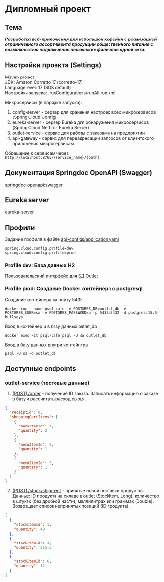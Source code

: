 # Дипломный проект

## Тема

**_Разработка веб-приложения для небольшой кофейни с реализацией ограниченного ассортимента
продукции общественного питания с возможностью подключения нескольких филиалов одной сети._**

## Настройки проекта (Settings)

Maven project<br>
JDK: Amazon Corretto 17 (corretto-17)<br>
Language level: 17 (SDK default)<br>
Настройки запуска: .runConfigurations/runAll.run.xml

Микросервисы (в порядке запуска):

1. config-server - сервер для хранения настроек всех микросервисов (Spring Cloud Config)
2. eureka-server - сервер Eureka для обнаружения микросервисов (Spring Cloud Netflix - Eureka Server)
3. outlet-service - сервис для работы с заказами на предприятии
4. api-gateway - сервис для переадресации запросов от клиентского приложения микросервисам

Обращение к сервисам через `http://localhost:8765/{service_name}/{path}`

## Документация Springdoc OpenAPI (Swagger)

[springdoc-openapi:swagger](http://localhost:8765/swagger-ui.html)

## Eureka server

[eureka-server](http://localhost:8761/)

## Профили

Задание профиля в файле
[api-configs/application.yaml](server/config-server/src/main/resources/api-configs/application.yaml)

`spring.cloud.config.profile=dev`<br>
`spring.cloud.config.profile=prod`

### Profile dev: База данных H2

[Пользовательский интерфейс для БД Outlet](http://localhost:8081/h2-ui/)

### Profile prod: Создание Docker контейнера с postgresql

Создание контейнера на порту 5435

```shell
docker run --name psql-cafe -e POSTGRES_DB=outlet_db -e POSTGRES_USER=sa -e POSTGRES_PASSWORD=p -p 5435:5432 -d postgres:15.5-bullseye
```

Вход в контейнер и в базу данных outlet_db

```shell
docker exec -it psql-cafe psql -U sa outlet_db
```

Вход в базу данных внутри контейнера

```shell
psql -U sa -d outlet_db
```

## Доступные endpoints

### outlet-service (тестовые данные)

1. [(POST) /order](http://localhost:8765/outlet/order) - получение ID заказа.
   Записать информацию о заказе в базу и рассчитать расход сырья.

```json
{
  "receiptId": 8,
  "shoppingCartItems": [
    {
      "menuItemId": 1,
      "quantity": 2
    },
    {
      "menuItemId": 2,
      "quantity": 1
    },
    {
      "menuItemId": 3,
      "quantity": 1
    }
  ]
}
```

2. [(POST) /stock/shipment](http://localhost:8765/outlet/stock/shipment) - принятие
   новой поставки продуктов. Данные: ID продукта на складе в outlet (StockItem, Long),
   количество в штуках (без дробной части), миллилитрах или граммах (Double).
   Возвращает список непринятых позиций (ID продукта).

```json
[
  {
    "stockItemId": 1,
    "quantity": 49
  },
  {
    "stockItemId": 3,
    "quantity": 215.5
  },
  {
    "stockItemId": 6,
    "quantity": 12
  }
]
```

